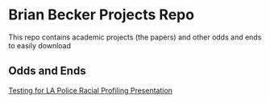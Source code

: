 # Brian Becker Projects Repo

This repo contains academic projects (the papers) and other odds and ends to easily download

## Odds and Ends

[Testing for LA Police Racial Profiling Presentation](https://docs.google.com/presentation/d/1IHaenuPjhIYCga8LnNEiNkWKbhxjgdDdiOot281Bwck/edit?usp=sharing)